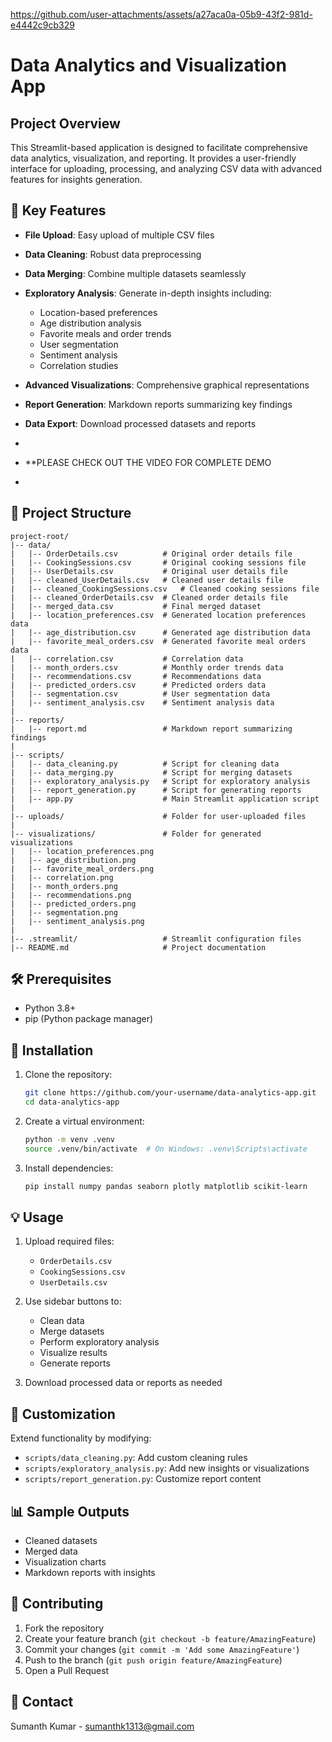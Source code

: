 

https://github.com/user-attachments/assets/a27aca0a-05b9-43f2-981d-e4442c9cb329


# Data Analytics and Visualization App

## Project Overview

This Streamlit-based application is designed to facilitate comprehensive data analytics, visualization, and reporting. It provides a user-friendly interface for uploading, processing, and analyzing CSV data with advanced features for insights generation.

## 🌟 Key Features

- **File Upload**: Easy upload of multiple CSV files
- **Data Cleaning**: Robust data preprocessing
- **Data Merging**: Combine multiple datasets seamlessly
- **Exploratory Analysis**: Generate in-depth insights including:
  - Location-based preferences
  - Age distribution analysis
  - Favorite meals and order trends
  - User segmentation
  - Sentiment analysis
  - Correlation studies

- **Advanced Visualizations**: Comprehensive graphical representations
- **Report Generation**: Markdown reports summarizing key findings
- **Data Export**: Download processed datasets and reports
- 
- **PLEASE CHECK OUT THE VIDEO FOR COMPLETE DEMO
- 
## 📂 Project Structure

```
project-root/
|-- data/
|   |-- OrderDetails.csv          # Original order details file
|   |-- CookingSessions.csv       # Original cooking sessions file
|   |-- UserDetails.csv           # Original user details file
|   |-- cleaned_UserDetails.csv   # Cleaned user details file
|   |-- cleaned_CookingSessions.csv   # Cleaned cooking sessions file
|   |-- cleaned_OrderDetails.csv  # Cleaned order details file
|   |-- merged_data.csv           # Final merged dataset
|   |-- location_preferences.csv  # Generated location preferences data
|   |-- age_distribution.csv      # Generated age distribution data
|   |-- favorite_meal_orders.csv  # Generated favorite meal orders data
|   |-- correlation.csv           # Correlation data
|   |-- month_orders.csv          # Monthly order trends data
|   |-- recommendations.csv       # Recommendations data
|   |-- predicted_orders.csv      # Predicted orders data
|   |-- segmentation.csv          # User segmentation data
|   |-- sentiment_analysis.csv    # Sentiment analysis data
|
|-- reports/
|   |-- report.md                 # Markdown report summarizing findings
|
|-- scripts/
|   |-- data_cleaning.py          # Script for cleaning data
|   |-- data_merging.py           # Script for merging datasets
|   |-- exploratory_analysis.py   # Script for exploratory analysis
|   |-- report_generation.py      # Script for generating reports
|   |-- app.py                    # Main Streamlit application script
|
|-- uploads/                      # Folder for user-uploaded files
|
|-- visualizations/               # Folder for generated visualizations
|   |-- location_preferences.png
|   |-- age_distribution.png
|   |-- favorite_meal_orders.png
|   |-- correlation.png
|   |-- month_orders.png
|   |-- recommendations.png
|   |-- predicted_orders.png
|   |-- segmentation.png
|   |-- sentiment_analysis.png
|
|-- .streamlit/                   # Streamlit configuration files
|-- README.md                     # Project documentation
```

## 🛠 Prerequisites

- Python 3.8+
- pip (Python package manager)

## 🚀 Installation

1. Clone the repository:
   ```bash
   git clone https://github.com/your-username/data-analytics-app.git
   cd data-analytics-app
   ```

2. Create a virtual environment:
   ```bash
   python -m venv .venv
   source .venv/bin/activate  # On Windows: .venv\Scripts\activate
   ```

3. Install dependencies:
   ```bash
   pip install numpy pandas seaborn plotly matplotlib scikit-learn
   ```

## 💡 Usage

1. Upload required files:
   - `OrderDetails.csv`
   - `CookingSessions.csv`
   - `UserDetails.csv`

2. Use sidebar buttons to:
   - Clean data
   - Merge datasets
   - Perform exploratory analysis
   - Visualize results
   - Generate reports

3. Download processed data or reports as needed

## 🔧 Customization

Extend functionality by modifying:
- `scripts/data_cleaning.py`: Add custom cleaning rules
- `scripts/exploratory_analysis.py`: Add new insights or visualizations
- `scripts/report_generation.py`: Customize report content

## 📊 Sample Outputs

- Cleaned datasets
- Merged data
- Visualization charts
- Markdown reports with insights

## 🤝 Contributing

1. Fork the repository
2. Create your feature branch (`git checkout -b feature/AmazingFeature`)
3. Commit your changes (`git commit -m 'Add some AmazingFeature'`)
4. Push to the branch (`git push origin feature/AmazingFeature`)
5. Open a Pull Request



## 📧 Contact

Sumanth Kumar - [sumanthk1313@gmail.com](mailto:sumanthk1313@gmail.com)

